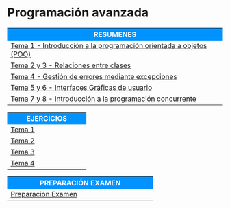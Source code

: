 # Programación avanzada

<table>  
	<tr style="background-color: rgb(0, 147, 255);">
    	<th width="60%" style="color:#FFFFFF">RESUMENES</th>
	</tr>   
    <tr>
		<td><a href="2-Curso/Segundo_cuatrimestre/Programacion_avanzada/Resumenes/Tema 1 - Introducción a la programación orientada a objetos (POO).html">Tema 1 - Introducción a la programación orientada a objetos (POO)</a></td>
    </tr>
    <tr>    
		<td><a href="https://jmpinillos.github.io/2-Curso/Segundo_cuatrimestre/Programacion_avanzada/Resumenes/Tema 1 - Introducción a la programación orientada a objetos (POO).html">Tema 2 y 3 - Relaciones entre clases</a></td>
    </tr>    
    <tr>    
		<td><a href="/Resumenes/Tema 1 - Introducción a la programación orientada a objetos (POO).html">Tema 4 - Gestión de errores mediante excepciones</a></td>
    </tr>    
    <tr>    
		<td><a href="Resumenes/Tema 1 - Introducción a la programación orientada a objetos (POO).html">Tema 5 y 6 - Interfaces Gráficas de usuario</a></td>
    </tr>    
    <tr>    
		<td><a href="2-Curso/Segundo_cuatrimestre/Programacion_avanzada/Resumenes/Tema_7-8.html">Tema 7 y 8 - Introducción a la programación concurrente</a></td>
	</tr>
</table> 




<table>  
	<tr style="background-color: rgb(0, 147, 255);">
    	<th width="60%" style="color:#FFFFFF">EJERCICIOS</th>
	</tr>   
    <tr>
		<td><a href="2-Curso/Segundo_cuatrimestre/Programacion_avanzada/Ejercicios/Tema_1.html">Tema 1</a></td>
    </tr>
    <tr>    
		<td><a href="2-Curso/Segundo_cuatrimestre/Programacion_avanzada/Ejercicios/Tema_2.html">Tema 2</a></td>
    </tr>
		<td><a href="2-Curso/Segundo_cuatrimestre/Programacion_avanzada/Ejercicios/Tema_3.html">Tema 3</a></td>
    </tr>
    <tr>    
		<td><a href="2-Curso/Segundo_cuatrimestre/Programacion_avanzada/Ejercicios/Tema_4.html">Tema 4</a></td>
    </tr>           
</table> 


<table>  
	<tr style="background-color: rgb(0, 147, 255);">
    	<th width="60%" style="color:#FFFFFF">PREPARACIÓN EXAMEN</th>
	</tr>   
    <tr>
		<td><a href="2-Curso/Segundo_cuatrimestre/Programacion_avanzada/Ejercicios/Preparacion_examen.html">Preparación Examen</a></td>
    </tr>      
</table> 